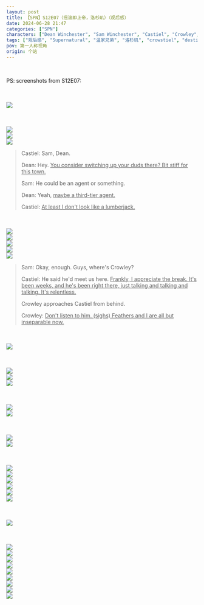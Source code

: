 ```yaml
---
layout: post
title: 【SPN】S12E07（摇滚即上帝，洛杉矶）（观后感）
date: 2024-06-28 21:47
categories: ["SPN"]
characters: ["Dean Winchester", "Sam Winchester", "Castiel", "Crowley", "Lucifer"]
tags: ["观后感", "Supernatural", "温家兄弟", "洛杉矶", "crowstiel", "destiel"]
pov: 第一人称视角
origin: 个站
---
```


<br>

PS: screenshots from S12E07:

<br><br>
![](https://github.com/junesirius/junesirius.github.io/tree/master/assets/images/SPN/S12/2024-06-28-SPN-1207-1.jpg)
<br>

<br><br>
![](https://github.com/junesirius/junesirius.github.io/tree/master/assets/images/SPN/S12/2024-06-28-SPN-1207-2.jpg)
<br>
![](https://github.com/junesirius/junesirius.github.io/tree/master/assets/images/SPN/S12/2024-06-28-SPN-1207-3.jpg)
<br>
![](https://github.com/junesirius/junesirius.github.io/tree/master/assets/images/SPN/S12/2024-06-28-SPN-1207-4.jpg)
<br>

> Castiel: Sam, Dean.
>
> Dean: Hey. <u>You consider switching up your duds there? Bit stiff for this town.</u>
>
> Sam: He could be an agent or something.
>
> Dean: Yeah, <u>maybe a third-tier agent.</u>
>
> Castiel: <u>At least I don't look like a lumberjack.</u>

<br><br>
![](https://github.com/junesirius/junesirius.github.io/tree/master/assets/images/SPN/S12/2024-06-28-SPN-1207-5.jpg)
<br>
![](https://github.com/junesirius/junesirius.github.io/tree/master/assets/images/SPN/S12/2024-06-28-SPN-1207-6.jpg)
<br>
![](https://github.com/junesirius/junesirius.github.io/tree/master/assets/images/SPN/S12/2024-06-28-SPN-1207-7.jpg)
<br>
![](https://github.com/junesirius/junesirius.github.io/tree/master/assets/images/SPN/S12/2024-06-28-SPN-1207-8.jpg)
<br>
![](https://github.com/junesirius/junesirius.github.io/tree/master/assets/images/SPN/S12/2024-06-28-SPN-1207-9.jpg)
<br>

> Sam: Okay, enough. Guys, where's Crowley?
>
> Castiel: He said he'd meet us here. <u>Frankly, I appreciate the break. It's been weeks, and he's been right there, just talking and talking and talking. It's relentless.</u>
>
> Crowley approaches Castiel from behind.
>
>
> Crowley: <u>Don't listen to him. (sighs) Feathers and I are all but inseparable now.</u>

<br><br>
![](https://github.com/junesirius/junesirius.github.io/tree/master/assets/images/SPN/S12/2024-06-28-SPN-1207-10.jpg)
<br>

<br><br>
![](https://github.com/junesirius/junesirius.github.io/tree/master/assets/images/SPN/S12/2024-06-28-SPN-1207-11.jpg)
<br>
![](https://github.com/junesirius/junesirius.github.io/tree/master/assets/images/SPN/S12/2024-06-28-SPN-1207-12.jpg)
<br>
![](https://github.com/junesirius/junesirius.github.io/tree/master/assets/images/SPN/S12/2024-06-28-SPN-1207-17.jpg)
<br>

<br><br>
![](https://github.com/junesirius/junesirius.github.io/tree/master/assets/images/SPN/S12/2024-06-28-SPN-1207-13.jpg)
<br>
![](https://github.com/junesirius/junesirius.github.io/tree/master/assets/images/SPN/S12/2024-06-28-SPN-1207-14.jpg)
<br>

<br><br>
![](https://github.com/junesirius/junesirius.github.io/tree/master/assets/images/SPN/S12/2024-06-28-SPN-1207-15.jpg)
<br>
![](https://github.com/junesirius/junesirius.github.io/tree/master/assets/images/SPN/S12/2024-06-28-SPN-1207-16.jpg)
<br>

<br><br>
![](https://github.com/junesirius/junesirius.github.io/tree/master/assets/images/SPN/S12/2024-06-28-SPN-1207-18.jpg)
<br>
![](https://github.com/junesirius/junesirius.github.io/tree/master/assets/images/SPN/S12/2024-06-28-SPN-1207-19.jpg)
<br>
![](https://github.com/junesirius/junesirius.github.io/tree/master/assets/images/SPN/S12/2024-06-28-SPN-1207-20.jpg)
<br>
![](https://github.com/junesirius/junesirius.github.io/tree/master/assets/images/SPN/S12/2024-06-28-SPN-1207-21.jpg)
<br>
![](https://github.com/junesirius/junesirius.github.io/tree/master/assets/images/SPN/S12/2024-06-28-SPN-1207-22.jpg)
<br>
![](https://github.com/junesirius/junesirius.github.io/tree/master/assets/images/SPN/S12/2024-06-28-SPN-1207-23.jpg)
<br>

<br><br>
![](https://github.com/junesirius/junesirius.github.io/tree/master/assets/images/SPN/S12/2024-06-28-SPN-1207-25.jpg)
<br>

<br><br>
![](https://github.com/junesirius/junesirius.github.io/tree/master/assets/images/SPN/S12/2024-06-28-SPN-1207-24.jpg)
<br>
![](https://github.com/junesirius/junesirius.github.io/tree/master/assets/images/SPN/S12/2024-06-28-SPN-1207-26.jpg)
<br>
![](https://github.com/junesirius/junesirius.github.io/tree/master/assets/images/SPN/S12/2024-06-28-SPN-1207-27.jpg)
<br>
![](https://github.com/junesirius/junesirius.github.io/tree/master/assets/images/SPN/S12/2024-06-28-SPN-1207-28.jpg)
<br>
![](https://github.com/junesirius/junesirius.github.io/tree/master/assets/images/SPN/S12/2024-06-28-SPN-1207-29.jpg)
<br>
![](https://github.com/junesirius/junesirius.github.io/tree/master/assets/images/SPN/S12/2024-06-28-SPN-1207-30.jpg)
<br>
![](https://github.com/junesirius/junesirius.github.io/tree/master/assets/images/SPN/S12/2024-06-28-SPN-1207-31.jpg)
<br>
![](https://github.com/junesirius/junesirius.github.io/tree/master/assets/images/SPN/S12/2024-06-28-SPN-1207-32.jpg)
<br>
![](https://github.com/junesirius/junesirius.github.io/tree/master/assets/images/SPN/S12/2024-06-28-SPN-1207-33.jpg)
<br>
